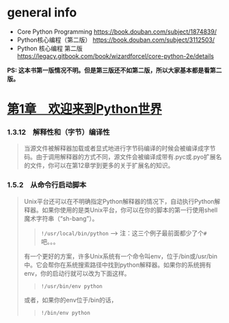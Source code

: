 
# general info

- Core Python Programming https://book.douban.com/subject/1874839/
- Python核心编程（第二版） https://book.douban.com/subject/3112503/
- Python 核心编程 第二版 https://legacy.gitbook.com/book/wizardforcel/core-python-2e/details

**PS: 这本书第一版情况不明。但是第三版还不如第二版，所以大家基本都是看第二版。**

# [第1章　欢迎来到Python世界](https://wizardforcel.gitbooks.io/core-python-2e/content/3.html)

### 1.3.12　解释性和（字节）编译性

> 当源文件被解释器加载或者显式地进行字节码编译的时候会被编译成字节码。由于调用解释器的方式不同，源文件会被编译成带有.pyc或.pyo扩展名的文件，你可以在第12章学到更多的关于扩展名的知识。

### 1.5.2　从命令行启动脚本

> Unix平台还可以在不明确指定Python解释器的情况下，自动执行Python解释器。如果你使用的是类Unix平台，你可以在你的脚本的第一行使用shell魔术字符串（“sh-bang”）。
>> `!/usr/local/bin/python`  -->  注：这三个例子最前面都少了个`#`吧。。。
>
> 有一个更好的方案，许多Unix系统有一个命令叫env，位于/bin或/usr/bin中。它会帮你在系统搜索路径中找到python解释器。如果你的系统拥有env，你的启动行就可以改为下面这样。
>> `!/usr/bin/env python`
>
> 或者，如果你的env位于/bin的话，
>> `!/bin/env python`


